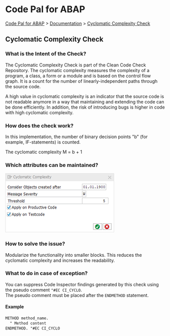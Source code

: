 # Code Pal for ABAP

[Code Pal for ABAP](../../README.md) > [Documentation](../check_documentation.md) > [Cyclomatic Complexity Check](cyclomatic-complexity.md)

## Cyclomatic Complexity Check

### What is the Intent of the Check?

The Cyclomatic Complexity Check is part of the Clean Code Check Repository. The cyclomatic complexity measures the complexity of a program, a class, a form or a module and is based on the control flow graph. It is a count for the number of linearly-independent paths through the source code.

A high value in cyclomatic complexity is an indicator that the source code is not readable anymore in a way that maintaining and extending the code can be done efficiently. In addition, the risk of introducing bugs is higher in code with high cyclomatic complexity.

### How does the check work?

In this implementation, the number of binary decision points "b" (for example, IF-statements) is counted.

The cyclomatic complexity M = b + 1

### Which attributes can be maintained?

![Attributes](./imgs/cyclomatic_complexity.png)

### How to solve the issue?

Modularize the functionality into smaller blocks. This reduces the cyclomatic complexity and increases the readability.

### What to do in case of exception?

You can suppress Code Inspector findings generated by this check using the pseudo comment `"#EC CI_CYCLO`.  
The pseudo comment must be placed after the `ENDMETHOD` statement.

#### Example

```abap
METHOD method_name.
  " Method content
ENDMETHOD. "#EC CI_CYCLO
```
